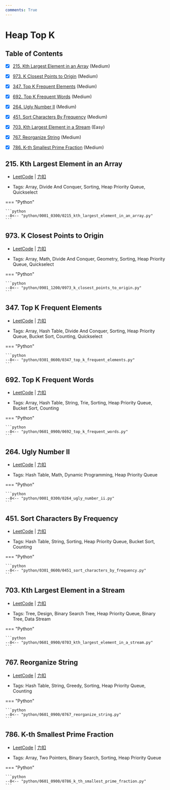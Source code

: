 ```yaml
---
comments: True
---
```


# Heap Top K

## Table of Contents

- [x] [215. Kth Largest Element in an Array](#215-kth-largest-element-in-an-array) (Medium)
- [x] [973. K Closest Points to Origin](#973-k-closest-points-to-origin) (Medium)
- [x] [347. Top K Frequent Elements](#347-top-k-frequent-elements) (Medium)
- [x] [692. Top K Frequent Words](#692-top-k-frequent-words) (Medium)
- [x] [264. Ugly Number II](#264-ugly-number-ii) (Medium)
- [x] [451. Sort Characters By Frequency](#451-sort-characters-by-frequency) (Medium)
- [x] [703. Kth Largest Element in a Stream](#703-kth-largest-element-in-a-stream) (Easy)
- [x] [767. Reorganize String](#767-reorganize-string) (Medium)
- [x] [786. K-th Smallest Prime Fraction](#786-k-th-smallest-prime-fraction) (Medium)


## 215. Kth Largest Element in an Array

-    [LeetCode](https://leetcode.com/problems/kth-largest-element-in-an-array/) | [力扣](https://leetcode.cn/problems/kth-largest-element-in-an-array/)

-   Tags: Array, Divide And Conquer, Sorting, Heap Priority Queue, Quickselect

=== "Python"

    ```python
    --8<-- "python/0001_0300/0215_kth_largest_element_in_an_array.py"
    ```



## 973. K Closest Points to Origin

-    [LeetCode](https://leetcode.com/problems/k-closest-points-to-origin/) | [力扣](https://leetcode.cn/problems/k-closest-points-to-origin/)

-   Tags: Array, Math, Divide And Conquer, Geometry, Sorting, Heap Priority Queue, Quickselect

=== "Python"

    ```python
    --8<-- "python/0901_1200/0973_k_closest_points_to_origin.py"
    ```



## 347. Top K Frequent Elements

-    [LeetCode](https://leetcode.com/problems/top-k-frequent-elements/) | [力扣](https://leetcode.cn/problems/top-k-frequent-elements/)

-   Tags: Array, Hash Table, Divide And Conquer, Sorting, Heap Priority Queue, Bucket Sort, Counting, Quickselect

=== "Python"

    ```python
    --8<-- "python/0301_0600/0347_top_k_frequent_elements.py"
    ```



## 692. Top K Frequent Words

-    [LeetCode](https://leetcode.com/problems/top-k-frequent-words/) | [力扣](https://leetcode.cn/problems/top-k-frequent-words/)

-   Tags: Array, Hash Table, String, Trie, Sorting, Heap Priority Queue, Bucket Sort, Counting

=== "Python"

    ```python
    --8<-- "python/0601_0900/0692_top_k_frequent_words.py"
    ```



## 264. Ugly Number II

-    [LeetCode](https://leetcode.com/problems/ugly-number-ii/) | [力扣](https://leetcode.cn/problems/ugly-number-ii/)

-   Tags: Hash Table, Math, Dynamic Programming, Heap Priority Queue

=== "Python"

    ```python
    --8<-- "python/0001_0300/0264_ugly_number_ii.py"
    ```



## 451. Sort Characters By Frequency

-    [LeetCode](https://leetcode.com/problems/sort-characters-by-frequency/) | [力扣](https://leetcode.cn/problems/sort-characters-by-frequency/)

-   Tags: Hash Table, String, Sorting, Heap Priority Queue, Bucket Sort, Counting

=== "Python"

    ```python
    --8<-- "python/0301_0600/0451_sort_characters_by_frequency.py"
    ```



## 703. Kth Largest Element in a Stream

-    [LeetCode](https://leetcode.com/problems/kth-largest-element-in-a-stream/) | [力扣](https://leetcode.cn/problems/kth-largest-element-in-a-stream/)

-   Tags: Tree, Design, Binary Search Tree, Heap Priority Queue, Binary Tree, Data Stream

=== "Python"

    ```python
    --8<-- "python/0601_0900/0703_kth_largest_element_in_a_stream.py"
    ```



## 767. Reorganize String

-    [LeetCode](https://leetcode.com/problems/reorganize-string/) | [力扣](https://leetcode.cn/problems/reorganize-string/)

-   Tags: Hash Table, String, Greedy, Sorting, Heap Priority Queue, Counting

=== "Python"

    ```python
    --8<-- "python/0601_0900/0767_reorganize_string.py"
    ```



## 786. K-th Smallest Prime Fraction

-    [LeetCode](https://leetcode.com/problems/k-th-smallest-prime-fraction/) | [力扣](https://leetcode.cn/problems/k-th-smallest-prime-fraction/)

-   Tags: Array, Two Pointers, Binary Search, Sorting, Heap Priority Queue

=== "Python"

    ```python
    --8<-- "python/0601_0900/0786_k_th_smallest_prime_fraction.py"
    ```
